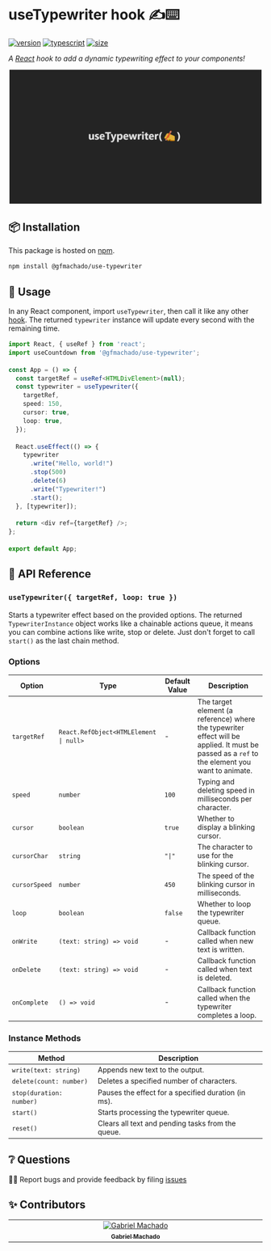 # useTypewriter hook ✍️⌨️

[![version][version-badge]][npm]
[![typescript][typescript-badge]][typescript-badge]
[![size][size-badge]][bundlephobia]

_A [React][react] hook to add a dynamic typewriting effect to your components!_

<p align="center">
    <a href="https://www.npmjs.com/package/@gfmachado/use-typewriter">
        <img alt="next link" src="./images/cover.png" width="500">
    </a>
</p>

## 📦 Installation

This package is hosted on [npm][npm].

```bash
npm install @gfmachado/use-typewriter
```

## 🔧 Usage

In any React component, import `useTypewriter`, then call it like any other [hook][hooks]. The returned `typewriter` instance will update every second with the remaining time.

```typescript
import React, { useRef } from 'react';
import useCountdown from '@gfmachado/use-typewriter';

const App = () => {
  const targetRef = useRef<HTMLDivElement>(null);
  const typewriter = useTypewriter({
    targetRef,
    speed: 150,
    cursor: true,
    loop: true,
  });

  React.useEffect(() => {
    typewriter
      .write("Hello, world!")
      .stop(500)
      .delete(6)
      .write("Typewriter!")
      .start();
  }, [typewriter]);

  return <div ref={targetRef} />;
};

export default App;
```

## 📖 API Reference

### `useTypewriter({ targetRef, loop: true })`

Starts a typewriter effect based on the provided options. The returned `TypewriterInstance` object works like a chainable actions queue, it means you can combine actions like write, stop or delete. Just don't forget to call `start()` as the last chain method.

### Options

| Option        | Type                                         | Default Value | Description                                                                                      |
| ------------- | -------------------------------------------- | ------------- | ------------------------------------------------------------------------------------------------ |
| `targetRef`   | `React.RefObject<HTMLElement \| null>`       | -             | The target element (a reference) where the typewriter effect will be applied. It must be passed as a `ref` to the element you want to animate. |
| `speed`       | `number`                                    | `100`         | Typing and deleting speed in milliseconds per character.                                         |
| `cursor`      | `boolean`                                   | `true`        | Whether to display a blinking cursor.                                                            |
| `cursorChar`  | `string`                                    | `"\|"`         | The character to use for the blinking cursor.                                                    |
| `cursorSpeed` | `number`                                    | `450`         | The speed of the blinking cursor in milliseconds.                                                |
| `loop`        | `boolean`                                   | `false`       | Whether to loop the typewriter queue.                                                            |
| `onWrite`     | `(text: string) => void`                    | -             | Callback function called when new text is written.                                               |
| `onDelete`    | `(text: string) => void`                    | -             | Callback function called when text is deleted.                                                   |
| `onComplete`  | `() => void`                                | -             | Callback function called when the typewriter completes a loop.                                   |

### Instance Methods

| Method           | Description                                         |
| ---------------- | --------------------------------------------------- |
| `write(text: string)`    | Appends new text to the output.                     |
| `delete(count: number)`  | Deletes a specified number of characters.           |
| `stop(duration: number)` | Pauses the effect for a specified duration (in ms). |
| `start()`        | Starts processing the typewriter queue.             |
| `reset()`        | Clears all text and pending tasks from the queue.   |

## ❔ Questions

🐛📢 Report bugs and provide feedback by filing [issues][issues]

## ✨ Contributors

<!-- ALL-CONTRIBUTORS-LIST:START - Do not remove or modify this section -->
<!-- prettier-ignore-start -->
<!-- markdownlint-disable -->
<table>
  <tbody>
    <tr>
      <td align="center" valign="top" width="14.28%"><a href="https://gfmachado.dev"><img src="https://avatars.githubusercontent.com/u/53434033?s=400&v=4" width="100px;" alt="Gabriel Machado"/><br /><sub><b>Gabriel Machado</b></sub></a><br /></td>
    </tr>
  </tbody>
</table>

<!-- markdownlint-restore -->
<!-- prettier-ignore-end -->

<!-- ALL-CONTRIBUTORS-LIST:END -->

[issues]: https://github.com/thegfmachado/use-typewriter/issues
[react]: https://reactjs.org
[npm]: https://www.npmjs.com/package/@gfmachado/use-typewriter
[hooks]: https://reactjs.org/docs/hooks-intro.html
[bundlephobia]: https://bundlephobia.com/result?p=@gfmachado/use-typewriter
[version-badge]: https://img.shields.io/npm/v/@gfmachado/use-typewriter.svg?style=flat-square
[size-badge]: https://img.shields.io/bundlephobia/minzip/@gfmachado/use-typewriter?style=flat-square
[typescript-badge]: https://img.shields.io/npm/types/@gfmachado/use-typewriter?style=flat-square
```
